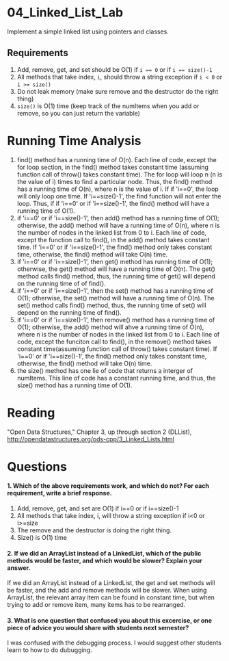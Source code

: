 04_Linked_List_Lab
==================

Implement a simple linked list using pointers and classes.

Requirements
------------

1. Add, remove, get, and set should be O(1) if `i == 0` or if `i == size()-1`
2. All methods that take index, `i`, should throw a string exception if `i < 0` or `i >= size()`
3. Do not leak memory (make sure remove and the destructor do the right thing)
4. `size()` is O(1) time (keep track of the numItems when you add or remove, so you can just return the variable)

Running Time Analysis
=====================
1. find() method has a running time of O(n). Each line of code, except the for loop section, in the find() method takes constant time (assuming function call of throw() takes constant time).  The for loop will loop n (n is the value of i) times to find a particular node. Thus, the find() method has a running time of O(n), where n is the value of i. If  if 'i==0', the loop will only loop one time. If 'i==size()-1', the find function will not enter the loop. Thus, if  if 'i==0' or if 'i==size()-1', the find() method will have a running time of O(1). 
2. if 'i==0' or if 'i==size()-1', then add() method has a running time of O(1); otherwise, the add() method will have a running time of O(n), where n is the number of nodes in the linked list from 0 to i. Each line of code, except the function call to find(), in the add() method takes constant time. If 'i==0' or if 'i==size()-1', the find() method only takes constant time, otherwise, the find() method will take O(n) time. 
3. if 'i==0' or if 'i==size()-1', then get() method has running time of O(1); otherwise, the get() method will have a running time of O(n). The get() method calls find() method, thus, the running time of get() will depend on the running time of of find(). 
4. if 'i==0' or if 'i==size()-1', then the set() method has a running time of O(1); otherwise, the set() method will have a running time of O(n). The set() method calls find() method, thus, the running time of set() will depend on the running time of find(). 
5. if 'i==0' or if 'i==size()-1', then remove() method has a running time of O(1); otherwise, the add() method will ahve a running time of O(n), where n is the number of nodes in the linked list from 0 to i. Each line of code, except the funciton call to find(), in the remove() method takes constant time(assuming function call of throw() takes constant time). If 'i==0' or if 'i==size()-1', the find() method only takes constant time, otherwise, the find() method will take O(n) time.
6. the size() method has one lie of code that returns a interger of numItems. This line of code has a constant running time, and thus, the size() method has a running time of O(1).


Reading
=======
"Open Data Structures," Chapter 3, up through section 2 (DLList), http://opendatastructures.org/ods-cpp/3_Linked_Lists.html

Questions
=========

#### 1. Which of the above requirements work, and which do not? For each requirement, write a brief response.

1. Add, remove, get, and set are O(1) if i==0 or if i==size()-1
2. All methods that take index, i, will throw a string exception if i<0 or i>=size
3. The remove and the destructor is doing the right thing.
4. Size() is O(1) time

#### 2. If we did an ArrayList instead of a LinkedList, which of the public methods would be faster, and which would be slower? Explain your answer.
If we did an ArrayList instead of a LinkedList, the get and set methods will be faster, and the add and remove methods will be slower. When using ArrayList, the relevant array item can be found in constant time, but when trying to add or remove item, many items has to be rearranged. 
#### 3. What is one question that confused you about this excercise, or one piece of advice you would share with students next semester?
I was confused with the debugging process. I would suggest other students learn to how to do dubugging. 
